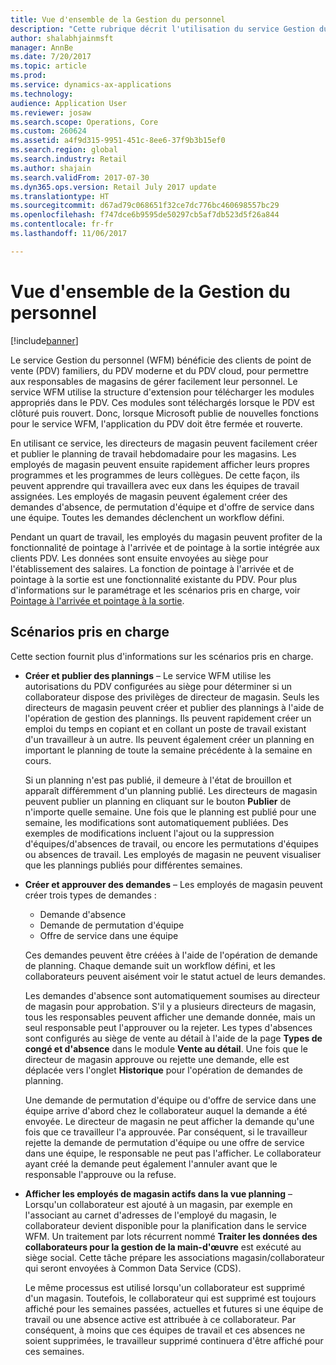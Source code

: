 ```yaml
---
title: Vue d'ensemble de la Gestion du personnel
description: "Cette rubrique décrit l'utilisation du service Gestion du personnel (WFM) pour bénéficier des clients de point de vente (PDV) familiers, du PDV moderne et du PDV cloud, afin que les responsables de magasins puissent gérer facilement leur personnel."
author: shalabhjainmsft
manager: AnnBe
ms.date: 7/20/2017
ms.topic: article
ms.prod: 
ms.service: dynamics-ax-applications
ms.technology: 
audience: Application User
ms.reviewer: josaw
ms.search.scope: Operations, Core
ms.custom: 260624
ms.assetid: a4f9d315-9951-451c-8ee6-37f9b3b15ef0
ms.search.region: global
ms.search.industry: Retail
ms.author: shajain
ms.search.validFrom: 2017-07-30
ms.dyn365.ops.version: Retail July 2017 update
ms.translationtype: HT
ms.sourcegitcommit: d67ad79c068651f32ce7dc776bc460698557bc29
ms.openlocfilehash: f747dce6b9595de50297cb5af7db523d5f26a844
ms.contentlocale: fr-fr
ms.lasthandoff: 11/06/2017

---
```


# <a name="workforce-management-overview"></a>Vue d'ensemble de la Gestion du personnel

[!include[banner](includes/banner.md)]
    
Le service Gestion du personnel (WFM) bénéficie des clients de point de vente (PDV) familiers, du PDV moderne et du PDV cloud, pour permettre aux responsables de magasins de gérer facilement leur personnel. Le service WFM utilise la structure d'extension pour télécharger les modules appropriés dans le PDV. Ces modules sont téléchargés lorsque le PDV est clôturé puis rouvert. Donc, lorsque Microsoft publie de nouvelles fonctions pour le service WFM, l'application du PDV doit être fermée et rouverte.

En utilisant ce service, les directeurs de magasin peuvent facilement créer et publier le planning de travail hebdomadaire pour les magasins. Les employés de magasin peuvent ensuite rapidement afficher leurs propres programmes et les programmes de leurs collègues. De cette façon, ils peuvent apprendre qui travaillera avec eux dans les équipes de travail assignées. Les employés de magasin peuvent également créer des demandes d'absence, de permutation d'équipe et d'offre de service dans une équipe. Toutes les demandes déclenchent un workflow défini.

Pendant un quart de travail, les employés du magasin peuvent profiter de la fonctionnalité de pointage à l'arrivée et de pointage à la sortie intégrée aux clients PDV. Les données sont ensuite envoyées au siège pour l'établissement des salaires. La fonction de pointage à l'arrivée et de pointage à la sortie est une fonctionnalité existante du PDV. Pour plus d'informations sur le paramétrage et les scénarios pris en charge, voir [Pointage à l'arrivée et pointage à la sortie](retail-time-attendance.md).

## <a name="supported-scenarios"></a>Scénarios pris en charge
Cette section fournit plus d'informations sur les scénarios pris en charge.

- **Créer et publier des plannings** – Le service WFM utilise les autorisations du PDV configurées au siège pour déterminer si un collaborateur dispose des privilèges de directeur de magasin. Seuls les directeurs de magasin peuvent créer et publier des plannings à l'aide de l'opération de gestion des plannings. Ils peuvent rapidement créer un emploi du temps en copiant et en collant un poste de travail existant d'un travailleur à un autre. Ils peuvent également créer un planning en important le planning de toute la semaine précédente à la semaine en cours.

    Si un planning n'est pas publié, il demeure à l'état de brouillon et apparaît différemment d'un planning publié. Les directeurs de magasin peuvent publier un planning en cliquant sur le bouton **Publier** de n'importe quelle semaine. Une fois que le planning est publié pour une semaine, les modifications sont automatiquement publiées. Des exemples de modifications incluent l'ajout ou la suppression d'équipes/d'absences de travail, ou encore les permutations d'équipes ou absences de travail. Les employés de magasin ne peuvent visualiser que les plannings publiés pour différentes semaines.
    
- **Créer et approuver des demandes** – Les employés de magasin peuvent créer trois types de demandes :

    - Demande d'absence
    - Demande de permutation d'équipe
    - Offre de service dans une équipe

    Ces demandes peuvent être créées à l'aide de l'opération de demande de planning. Chaque demande suit un workflow défini, et les collaborateurs peuvent aisément voir le statut actuel de leurs demandes.
    
    Les demandes d'absence sont automatiquement soumises au directeur de magasin pour approbation. S'il y a plusieurs directeurs de magasin, tous les responsables peuvent afficher une demande donnée, mais un seul responsable peut l'approuver ou la rejeter. Les types d'absences sont configurés au siège de vente au détail à l'aide de la page **Types de congé et d'absence** dans le module **Vente au détail**. Une fois que le directeur de magasin approuve ou rejette une demande, elle est déplacée vers l'onglet **Historique** pour l'opération de demandes de planning.
    
    Une demande de permutation d'équipe ou d'offre de service dans une équipe arrive d'abord chez le collaborateur auquel la demande a été envoyée. Le directeur de magasin ne peut afficher la demande qu'une fois que ce travailleur l'a approuvée. Par conséquent, si le travailleur rejette la demande de permutation d'équipe ou une offre de service dans une équipe, le responsable ne peut pas l'afficher. Le collaborateur ayant créé la demande peut également l'annuler avant que le responsable l'approuve ou la refuse.

- **Afficher les employés de magasin actifs dans la vue planning** – Lorsqu'un collaborateur est ajouté à un magasin, par exemple en l'associant au carnet d'adresses de l'employé du magasin, le collaborateur devient disponible pour la planification dans le service WFM. Un traitement par lots récurrent nommé **Traiter les données des collaborateurs pour la gestion de la main-d'œuvre** est exécuté au siège social. Cette tâche prépare les associations magasin/collaborateur qui seront envoyées à Common Data Service (CDS).

    Le même processus est utilisé lorsqu'un collaborateur est supprimé d'un magasin. Toutefois, le collaborateur qui est supprimé est toujours affiché pour les semaines passées, actuelles et futures si une équipe de travail ou une absence active est attribuée à ce collaborateur. Par conséquent, à moins que ces équipes de travail et ces absences ne soient supprimées, le travailleur supprimé continuera d'être affiché pour ces semaines.

